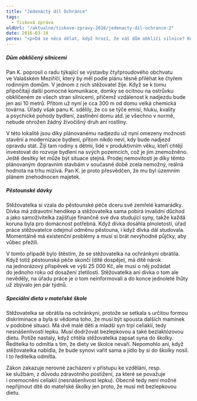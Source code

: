 ```yaml
---
title: "Jedenáctý díl Ochránce"
tags:
  - Tisková zpráva
oldUrl: "/aktualne/tiskove-zpravy-2016/jedenacty-dil-ochrance-2"
date: 2016-03-18
perex: "<p>Dá se něco dělat, když hrozí, že váš dům obklíčí silnice? Kdy můžete přijít o pěstounské dávky a jak řešit situaci, když vám dítě odmítnou vzít do školky kvůli bezlepkové dietě? Sledujte na ČT2 v neděli 20. 3. v 18:15 h, reprízy ve čtvrtek v 18:55 h a v pátek v 6:00 h.</p>"
---
```


<!-- imported from the old website -->

<h5>Dům obklíčený silnicemi</h5> <p>Pan K. poprosil o radu týkající se výstavby čtyřproudového obchvatu ve Valašském Meziříčí, který by měl podle plánu těsně přiléhat ke čtyřem rodinným domům. V jednom z nich stěžovatel žije. Když se k tomu připočítají další pomocné komunikace, domky se ocitnou na ostrůvku obklíčeném ze všech stran silnicemi, přičemž vzdálenost k nadjezdu bude jen asi 10 metrů. Přitom už nyní je cca 300 m od domu velká chemická továrna. Úřady však panu K. sdělily, že co se týče emisí, hluku, kvality a psychické pohody bydlení, zastínění domu atd. je všechno v normě, nebude ohrožen žádný živočišný druh ani rostliny. </p> <p>V této lokalitě jsou díky plánovanému nadjezdu už nyní omezeny možnosti stavění a modernizace bydlení, přitom nikdo neví, kdy bude nadjezd opravdu stát. Žijí tam rodiny s dětmi, lidé v produktivním věku, kteří chtějí investovat do rozvoje bydlení na svých pozemcích, což je jim znemožněno. Ještě desítky let může být situace stejná. Prodej nemovitosti je díky těmto plánovaným dopravním stavbám v současné době zcela nemožný, reálná hodnota na trhu mizivá. Pan K. je proto přesvědčen, že mu byl územním plánem znehodnocen majetek.</p> <h5>Pěstounské dávky</h5> <p>Stěžovatelka si vzala do pěstounské péče dceru své zemřelé kamarádky. Dívka má zdravotní hendikep a stěžovatelka sama pobírá invalidní důchod a jako samoživitelka zajišťuje finančně své dva studující syny, takže každá koruna byla pro domácnost potřebná. Když dívka dosáhla plnoletosti, úřad práce stěžovatelce odejmul odměnu pěstouna, i když dívka dál studovala. Momentálně má existenční problémy a musí si brát nevýhodné půjčky, aby vůbec přežili. </p> <p>V tomto případě bylo štěstím, že se stěžovatelka na ochránkyni obrátila. Když totiž pěstounská péče skončí (dítě dospěje), má dítě nárok na jednorázový příspěvek ve výši 25 000 Kč, ale musí o něj požádat do jednoho roku od dosažení zletilosti. Stěžovatelka ani dívka o tom ale nevěděly, na úřadu práce je o tom neinformovali a do konce jednoleté lhůty už zbývalo jen pár týdnů. </p> <h5>Speciální dieta v mateřské škole</h5> <p>Stěžovatelka se obrátila na ochránkyni, protože se setkala s určitou formou diskriminace a byla si vědoma toho, že musí být spousta dalších maminek v podobné situaci. Má dvě malé děti a mladší syn trpí celiakií, tedy nesnášenlivostí lepku. Musí dodržovat bezlepkovou a také bezlaktózovou dietu. Potíže nastaly, když chtěla stěžovatelka zapsat syna do školky. Ředitelka to odmítla s tím, že diety ve školce nevaří. Nepomohlo ani, když stěžovatelka nabídla, že bude synovi vařit sama a jídlo by si do školky nosil. I to ředitelka odmítla. </p><p> Zákon zakazuje nerovné zacházení v přístupu ke vzdělání, resp. ke službám, z důvodu zdravotního postižení, za které se považuje i onemocnění celiakií (nesnášenlivost lepku). Obecně tedy není možné nepřijmout dítě do mateřské školky jen proto, že musí mít bezlepkovou dietu.</p>
